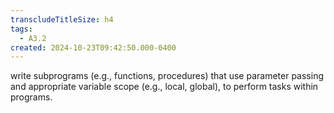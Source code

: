 ```yaml
---
transcludeTitleSize: h4
tags:
  - A3.2
created: 2024-10-23T09:42:50.000-0400
---
```

write subprograms (e.g., functions, procedures) that use parameter passing and appropriate variable scope (e.g., local, global), to perform tasks within programs.